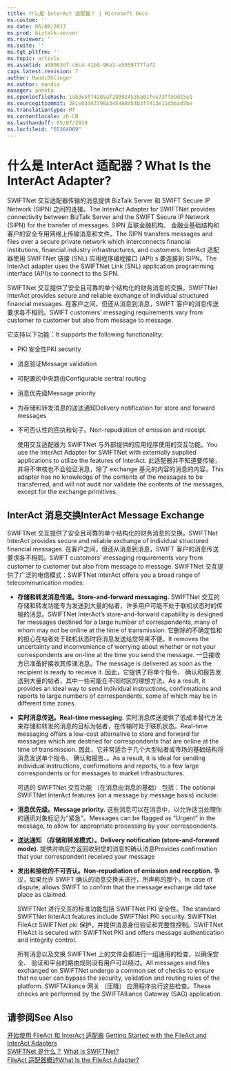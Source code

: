 ```yaml
---
title: 什么是 InterAct 适配器？ | Microsoft Docs
ms.custom: ''
ms.date: 06/08/2017
ms.prod: biztalk-server
ms.reviewer: ''
ms.suite: ''
ms.tgt_pltfrm: ''
ms.topic: article
ms.assetid: a09063df-c6c4-41b9-96a1-e5059777fa72
caps.latest.revision: 7
author: MandiOhlinger
ms.author: mandia
manager: anneta
ms.openlocfilehash: 1ab3ebf74205af290924535a01fce73ff59d15e1
ms.sourcegitcommit: 381e83d43796a345488d54b3f7413e11d56ad7be
ms.translationtype: MT
ms.contentlocale: zh-CN
ms.lasthandoff: 05/07/2019
ms.locfileid: "65364069"
---
```

# <a name="what-is-the-interact-adapter"></a><span data-ttu-id="d92eb-103">什么是 InterAct 适配器？</span><span class="sxs-lookup"><span data-stu-id="d92eb-103">What Is the InterAct Adapter?</span></span>
<span data-ttu-id="d92eb-104">SWIFTNet 交互适配器传输的消息提供 BizTalk Server 和 SWIFT Secure IP Network (SIPN) 之间的连接。</span><span class="sxs-lookup"><span data-stu-id="d92eb-104">The InterAct Adapter for SWIFTNet provides connectivity between BizTalk Server and the SWIFT Secure IP Network (SIPN) for the transfer of messages.</span></span> <span data-ttu-id="d92eb-105">SIPN 互联金融机构、 金融业基础结构和客户的安全专用网络上传输消息和文件。</span><span class="sxs-lookup"><span data-stu-id="d92eb-105">The SIPN transfers messages and files over a secure private network which interconnects financial institutions, financial industry infrastructures, and customers.</span></span> <span data-ttu-id="d92eb-106">InterAct 适配器使用 SWIFTNet 链接 (SNL) 应用程序编程接口 (API) s 要连接到 SIPN。</span><span class="sxs-lookup"><span data-stu-id="d92eb-106">The InterAct adapter uses the SWIFTNet Link (SNL) application programming interface (API)s to connect to the SIPN.</span></span>  
  
 <span data-ttu-id="d92eb-107">SWIFTNet 交互提供了安全且可靠的单个结构化的财务消息的交换。</span><span class="sxs-lookup"><span data-stu-id="d92eb-107">SWIFTNet InterAct provides secure and reliable exchange of individual structured financial messages.</span></span> <span data-ttu-id="d92eb-108">在客户之间，但还从消息到消息，SWIFT 客户的消息传送要求各不相同。</span><span class="sxs-lookup"><span data-stu-id="d92eb-108">SWIFT customers’ messaging requirements vary from customer to customer but also from message to message.</span></span>  
  
 <span data-ttu-id="d92eb-109">它支持以下功能：</span><span class="sxs-lookup"><span data-stu-id="d92eb-109">It supports the following functionality:</span></span>  
  
- <span data-ttu-id="d92eb-110">PKI 安全性</span><span class="sxs-lookup"><span data-stu-id="d92eb-110">PKI security</span></span>  
  
- <span data-ttu-id="d92eb-111">消息验证</span><span class="sxs-lookup"><span data-stu-id="d92eb-111">Message validation</span></span>  
  
- <span data-ttu-id="d92eb-112">可配置的中央路由</span><span class="sxs-lookup"><span data-stu-id="d92eb-112">Configurable central routing</span></span>  
  
- <span data-ttu-id="d92eb-113">消息优先级</span><span class="sxs-lookup"><span data-stu-id="d92eb-113">Message priority</span></span>  
  
- <span data-ttu-id="d92eb-114">为存储和转发消息的送达通知</span><span class="sxs-lookup"><span data-stu-id="d92eb-114">Delivery notification for store and forward messages</span></span>  
  
- <span data-ttu-id="d92eb-115">不可否认性的回执和句子。</span><span class="sxs-lookup"><span data-stu-id="d92eb-115">Non-repudiation of emission and receipt.</span></span>  
  
  <span data-ttu-id="d92eb-116">使用交互适配器为 SWIFTNet 与外部提供的应用程序使用的交互功能。</span><span class="sxs-lookup"><span data-stu-id="d92eb-116">You use the InterAct Adapter for SWIFTNet with externally supplied applications to utilize the features of InterAct.</span></span> <span data-ttu-id="d92eb-117">此适配器并不知道要传输，并将不审核也不会验证消息，除了 exchange 基元的内容的消息的内容。</span><span class="sxs-lookup"><span data-stu-id="d92eb-117">This adapter has no knowledge of the contents of the messages to be transferred, and will not audit nor validate the contents of the messages, except for the exchange primitives.</span></span>  
  
## <a name="interact-message-exchange"></a><span data-ttu-id="d92eb-118">InterAct 消息交换</span><span class="sxs-lookup"><span data-stu-id="d92eb-118">InterAct Message Exchange</span></span>  
 <span data-ttu-id="d92eb-119">SWIFTNet 交互提供了安全且可靠的单个结构化的财务消息的交换。</span><span class="sxs-lookup"><span data-stu-id="d92eb-119">SWIFTNet InterAct provides secure and reliable exchange of individual structured financial messages.</span></span> <span data-ttu-id="d92eb-120">在客户之间，但还从消息到消息，SWIFT 客户的消息传送要求各不相同。</span><span class="sxs-lookup"><span data-stu-id="d92eb-120">SWIFT customers’ messaging requirements vary from customer to customer but also from message to message.</span></span> <span data-ttu-id="d92eb-121">SWIFTNet 交互提供了广泛的电信模式：</span><span class="sxs-lookup"><span data-stu-id="d92eb-121">SWIFTNet InterAct offers you a broad range of telecommunication modes:</span></span>  
  
- <span data-ttu-id="d92eb-122">**存储和转发消息传递。**</span><span class="sxs-lookup"><span data-stu-id="d92eb-122">**Store-and-forward messaging.**</span></span> <span data-ttu-id="d92eb-123">SWIFTNet 交互的存储和转发功能专为发送到大量的帖者，许多用户可能不处于联机状态时的传输的消息。</span><span class="sxs-lookup"><span data-stu-id="d92eb-123">SWIFTNet InterAct’s store-and-forward capability is designed for messages destined for a large number of correspondents, many of whom may not be online at the time of transmission.</span></span> <span data-ttu-id="d92eb-124">它删除的不确定性和的担心在帖者处于联机状态时将消息发送给您带来不便。</span><span class="sxs-lookup"><span data-stu-id="d92eb-124">It removes the uncertainty and inconvenience of worrying about whether or not your correspondents are on-line at the time you send the message.</span></span> <span data-ttu-id="d92eb-125">一旦接收方已准备好接收其传递消息。</span><span class="sxs-lookup"><span data-stu-id="d92eb-125">The message is delivered as soon as the recipient is ready to receive it.</span></span> <span data-ttu-id="d92eb-126">因此，它提供了将单个指令、 确认和报告发送到大量的帖者，其中一些可能在不同时区的理想方法。</span><span class="sxs-lookup"><span data-stu-id="d92eb-126">As a result, it provides an ideal way to send individual instructions, confirmations and reports to large numbers of correspondents, some of which may be in different time zones.</span></span>  
  
- <span data-ttu-id="d92eb-127">**实时消息传送。**</span><span class="sxs-lookup"><span data-stu-id="d92eb-127">**Real-time messaging.**</span></span> <span data-ttu-id="d92eb-128">实时消息传送提供了低成本替代方法来存储和转发的消息的目标为帖者，在传输时处于联机状态。</span><span class="sxs-lookup"><span data-stu-id="d92eb-128">Real-time messaging offers a low-cost alternative to store and forward for messages which are destined for correspondents that are online at the time of transmission.</span></span> <span data-ttu-id="d92eb-129">因此，它非常适合于几个大型帖者或市场的基础结构将消息发送单个指令、 确认和报告、。</span><span class="sxs-lookup"><span data-stu-id="d92eb-129">As a result, it is ideal for sending individual instructions, confirmations and reports, to a few large correspondents or for messages to market infrastructures.</span></span>  
  
  <span data-ttu-id="d92eb-130">可选的 SWIFTNet 交互功能 （在消息由消息的基础） 包括：</span><span class="sxs-lookup"><span data-stu-id="d92eb-130">The optional SWIFTNet InterAct features (on a message by message basis) include:</span></span>  
  
- <span data-ttu-id="d92eb-131">**消息优先级。**</span><span class="sxs-lookup"><span data-stu-id="d92eb-131">**Message priority.**</span></span> <span data-ttu-id="d92eb-132">这些消息可以在消息中，以允许适当处理你的通讯对象标记为"紧急"。</span><span class="sxs-lookup"><span data-stu-id="d92eb-132">Messages can be flagged as “Urgent” in the message, to allow for appropriate processing by your correspondents.</span></span>  
  
- <span data-ttu-id="d92eb-133">**送达通知 （存储和转发模式）。**</span><span class="sxs-lookup"><span data-stu-id="d92eb-133">**Delivery notification (store-and-forward mode).**</span></span> <span data-ttu-id="d92eb-134">提供对响应方返回收到您的消息的确认消息</span><span class="sxs-lookup"><span data-stu-id="d92eb-134">Provides confirmation that your correspondent received your message</span></span>  
  
- <span data-ttu-id="d92eb-135">**发出和接收的不可否认。**</span><span class="sxs-lookup"><span data-stu-id="d92eb-135">**Non-repudiation of emission and reception.**</span></span> <span data-ttu-id="d92eb-136">争议，如果允许 SWIFT 确认的消息交换未进行，所声称的那个。</span><span class="sxs-lookup"><span data-stu-id="d92eb-136">In case of dispute, allows SWIFT to confirm that the message exchange did take place as claimed.</span></span>  
  
  <span data-ttu-id="d92eb-137">SWIFTNet 进行交互的标准功能包括 SWIFTNet PKI 安全性。</span><span class="sxs-lookup"><span data-stu-id="d92eb-137">The standard SWIFTNet InterAct features include SWIFTNet PKI security.</span></span> <span data-ttu-id="d92eb-138">SWIFTNet FileAct SWIFTNet pki 保护，并提供消息身份验证和完整性控制。</span><span class="sxs-lookup"><span data-stu-id="d92eb-138">SWIFTNet FileAct is secured with SWIFTNet PKI and offers message authentication and integrity control.</span></span>  
  
  <span data-ttu-id="d92eb-139">所有消息以及交换 SWIFTNet 上的文件会都进行一组通用的检查，以确保安全、 验证和平台的路由规则没有用户可以绕过。</span><span class="sxs-lookup"><span data-stu-id="d92eb-139">All messages and files exchanged on SWIFTNet undergo a common set of checks to ensure that no user can bypass the security, validation and routing rules of the platform.</span></span> <span data-ttu-id="d92eb-140">SWIFTAlliance 网关 （压降） 应用程序执行这些检查。</span><span class="sxs-lookup"><span data-stu-id="d92eb-140">These checks are performed by the SWIFTAlliance Gateway (SAG) application.</span></span>  
  
## <a name="see-also"></a><span data-ttu-id="d92eb-141">请参阅</span><span class="sxs-lookup"><span data-stu-id="d92eb-141">See Also</span></span>  
 <span data-ttu-id="d92eb-142">[开始使用 FileAct 和 InterAct 适配器](../../adapters-and-accelerators/fileact-interact/getting-started-with-the-fileact-and-interact-adapters.md) </span><span class="sxs-lookup"><span data-stu-id="d92eb-142">[Getting Started with the FileAct and InterAct Adapters](../../adapters-and-accelerators/fileact-interact/getting-started-with-the-fileact-and-interact-adapters.md) </span></span>  
 <span data-ttu-id="d92eb-143">[SWIFTNet 是什么？](../../adapters-and-accelerators/fileact-interact/what-is-swiftnet.md) </span><span class="sxs-lookup"><span data-stu-id="d92eb-143">[What Is SWIFTNet?](../../adapters-and-accelerators/fileact-interact/what-is-swiftnet.md) </span></span>  
 [<span data-ttu-id="d92eb-144">FileAct 适配器概述</span><span class="sxs-lookup"><span data-stu-id="d92eb-144">What Is the FileAct Adapter?</span></span>](../../adapters-and-accelerators/fileact-interact/what-is-the-fileact-adapter.md)
